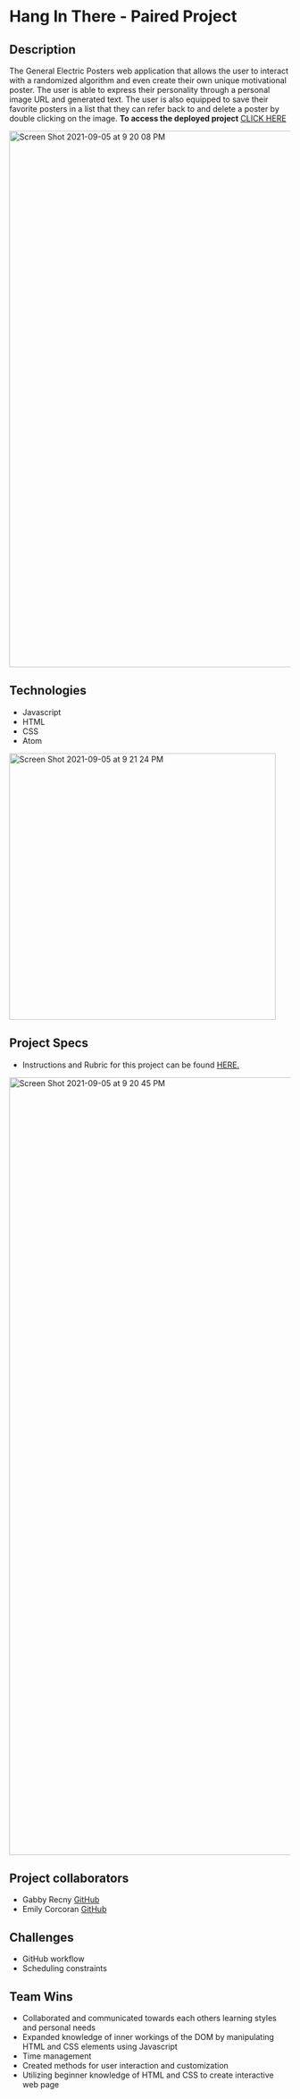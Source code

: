# Hang In There - Paired Project

## Description

The General Electric Posters web application that allows the user to interact with a randomized algorithm and even create their own unique motivational poster. The user is able to express their personality through a personal image URL and generated text. The user is also equipped to save their favorite posters in a list that they can refer back to and delete a poster by double clicking on the image.
**To access the deployed project** [CLICK HERE](file:///Users/emilycorcoran/general-electric-posters/index.html)


<img width="960" alt="Screen Shot 2021-09-05 at 9 20 08 PM" src="https://user-images.githubusercontent.com/84749512/132152043-041f4dfc-9ce3-4036-8a8e-502b4bc55245.png">



## Technologies
- Javascript
- HTML
- CSS
- Atom

<img width="477" alt="Screen Shot 2021-09-05 at 9 21 24 PM" src="https://user-images.githubusercontent.com/84749512/132151935-cafd2bf6-a731-4fe4-b607-941f51a8917e.png">

## Project Specs

- Instructions and Rubric for this project can be found [HERE.](https://frontend.turing.edu/projects/module-1/hang-in-there.html)


<img width="1392" alt="Screen Shot 2021-09-05 at 9 20 45 PM" src="https://user-images.githubusercontent.com/84749512/132152038-f722ca6c-490a-466d-ae36-301382e7d6c4.png">

## Project collaborators
- Gabby Recny [GitHub](https://github.com/Gabby-Recny)
- Emily Corcoran [GitHub](https://github.com/Emily-Cathleen)

## Challenges
- GitHub workflow
- Scheduling constraints



## Team Wins

- Collaborated and communicated towards each others learning styles and personal needs
- Expanded knowledge of inner workings of the DOM by manipulating HTML and CSS elements using Javascript
- Time management
- Created methods for user interaction and customization
- Utilizing beginner knowledge of HTML and CSS to create interactive web page
